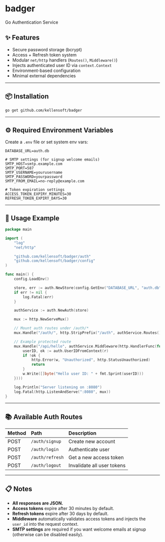 # badger
Go Authentication Service

## ✨ Features

- Secure password storage (bcrypt)
- Access + Refresh token system
- Modular `net/http` handlers (`Routes()`, `Middleware()`)
- Injects authenticated user ID via `context.Context`
- Environment-based configuration
- Minimal external dependencies

---

## 📦 Installation

```bash
go get github.com/kellensoft/badger
```

---

## ⚙️ Required Environment Variables

Create a `.env` file or set system env vars:

```dotenv
DATABASE_URL=auth.db

# SMTP settings (for signup welcome emails)
SMTP_HOST=smtp.example.com
SMTP_PORT=587
SMTP_USERNAME=yourusername
SMTP_PASSWORD=yourpassword
SMTP_FROM_EMAIL=no-reply@example.com

# Token expiration settings
ACCESS_TOKEN_EXPIRY_MINUTES=30
REFRESH_TOKEN_EXPIRY_DAYS=30
```

---

## 🚀 Usage Example

```go
package main

import (
	"log"
	"net/http"

	"github.com/kellensoft/badger/auth"
	"github.com/kellensoft/badger/config"
)

func main() {
	config.LoadEnv()

	store, err := auth.NewStore(config.GetEnv("DATABASE_URL", "auth.db"))
	if err != nil {
		log.Fatal(err)
	}

	authService := auth.NewAuth(store)

	mux := http.NewServeMux()

	// Mount auth routes under /auth/*
	mux.Handle("/auth/", http.StripPrefix("/auth", authService.Routes()))

	// Example protected route
	mux.Handle("/api/hello", authService.Middleware(http.HandlerFunc(func(w http.ResponseWriter, r *http.Request) {
		userID, ok := auth.UserIDFromContext(r)
		if !ok {
			http.Error(w, "Unauthorized", http.StatusUnauthorized)
			return
		}
		w.Write([]byte("Hello user ID: " + fmt.Sprint(userID)))
	})))

	log.Println("Server listening on :8080")
	log.Fatal(http.ListenAndServe(":8080", mux))
}
```

---

## 📚 Available Auth Routes

| Method | Path            | Description              |
|:-------|:-----------------|:--------------------------|
| POST   | `/auth/signup`    | Create new account         |
| POST   | `/auth/login`     | Authenticate user          |
| POST   | `/auth/refresh`   | Get a new access token     |
| POST   | `/auth/logout`    | Invalidate all user tokens |

---

## 📋 Notes

- **All responses are JSON.**
- **Access tokens** expire after 30 minutes by default.
- **Refresh tokens** expire after 30 days by default.
- **Middleware** automatically validates access tokens and injects the `user_id` into the request context.
- **SMTP settings** are required if you want welcome emails at signup (otherwise can be disabled easily).